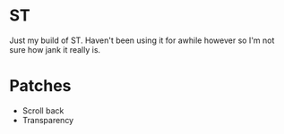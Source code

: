 # ST
Just my build of ST. Haven't been using it for awhile however so I'm not sure how jank it really is. 

# Patches
- Scroll back
- Transparency
